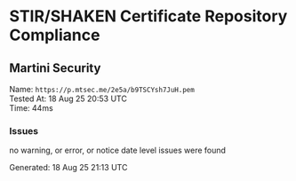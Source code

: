 # STIR/SHAKEN Certificate Repository Compliance

## Martini Security

Name: `https://p.mtsec.me/2e5a/b9TSCYsh7JuH.pem`\
Tested At: 18 Aug 25 20:53 UTC\
Time: 44ms

### Issues

no warning, or error, or notice date level issues were found

Generated: 18 Aug 25 21:13 UTC